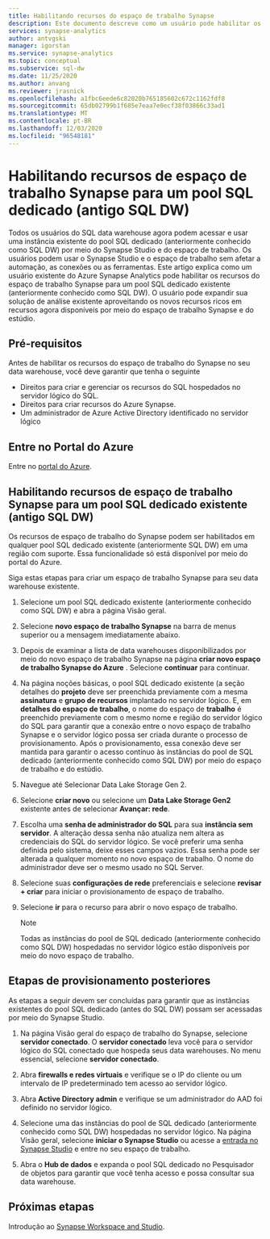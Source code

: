 ```yaml
---
title: Habilitando recursos do espaço de trabalho Synapse
description: Este documento descreve como um usuário pode habilitar os recursos de espaço de trabalho do Synapse em um pool SQL dedicado existente (anteriormente conhecido como SQL DW).
services: synapse-analytics
author: antvgski
manager: igorstan
ms.service: synapse-analytics
ms.topic: conceptual
ms.subservice: sql-dw
ms.date: 11/25/2020
ms.author: anvang
ms.reviewer: jrasnick
ms.openlocfilehash: a1fbc6eede6c82020b765185602c672c1162fdf8
ms.sourcegitcommit: 65db02799b1f685e7eaa7e0ecf38f03866c33ad1
ms.translationtype: MT
ms.contentlocale: pt-BR
ms.lasthandoff: 12/03/2020
ms.locfileid: "96548181"
---
```

# <a name="enabling-synapse-workspace-features-for-a-dedicated-sql-pool-formerly-sql-dw"></a>Habilitando recursos de espaço de trabalho Synapse para um pool SQL dedicado (antigo SQL DW)

Todos os usuários do SQL data warehouse agora podem acessar e usar uma instância existente do pool SQL dedicado (anteriormente conhecido como SQL DW) por meio do Synapse Studio e do espaço de trabalho. Os usuários podem usar o Synapse Studio e o espaço de trabalho sem afetar a automação, as conexões ou as ferramentas. Este artigo explica como um usuário existente do Azure Synapse Analytics pode habilitar os recursos do espaço de trabalho Synapse para um pool SQL dedicado existente (anteriormente conhecido como SQL DW). O usuário pode expandir sua solução de análise existente aproveitando os novos recursos ricos em recursos agora disponíveis por meio do espaço de trabalho Synapse e do estúdio.   

## <a name="prerequisites"></a>Pré-requisitos
Antes de habilitar os recursos do espaço de trabalho do Synapse no seu data warehouse, você deve garantir que tenha o seguinte
- Direitos para criar e gerenciar os recursos do SQL hospedados no servidor lógico do SQL.
- Direitos para criar recursos do Azure Synapse.
- Um administrador de Azure Active Directory identificado no servidor lógico

## <a name="sign-in-to-the-azure-portal"></a>Entre no Portal do Azure

Entre no [portal do Azure](https://portal.azure.com/).

## <a name="enabling-synapse-workspace-features-for-an-existing-dedicated-sql-pool-formerly-sql-dw"></a>Habilitando recursos de espaço de trabalho Synapse para um pool SQL dedicado existente (antigo SQL DW)

Os recursos de espaço de trabalho do Synapse podem ser habilitados em qualquer pool SQL dedicado existente (anteriormente SQL DW) em uma região com suporte. Essa funcionalidade só está disponível por meio do portal do Azure.

Siga estas etapas para criar um espaço de trabalho Synapse para seu data warehouse existente.
1. Selecione um pool SQL dedicado existente (anteriormente conhecido como SQL DW) e abra a página Visão geral.
2. Selecione **novo espaço de trabalho Synapse** na barra de menus superior ou a mensagem imediatamente abaixo.
3. Depois de examinar a lista de data warehouses disponibilizados por meio do novo espaço de trabalho Synapse na página **criar novo espaço de trabalho Synapse do Azure** . Selecione **continuar** para continuar.
4. Na página noções básicas, o pool SQL dedicado existente (a seção detalhes do **projeto** deve ser preenchida previamente com a mesma **assinatura** e **grupo de recursos** implantado no servidor lógico. E, em **detalhes do espaço de trabalho**, o nome do espaço de **trabalho** é preenchido previamente com o mesmo nome e região do servidor lógico do SQL para garantir que a conexão entre o novo espaço de trabalho Synapse e o servidor lógico possa ser criada durante o processo de provisionamento. Após o provisionamento, essa conexão deve ser mantida para garantir o acesso contínuo às instâncias do pool de SQL dedicado (anteriormente conhecido como SQL DW) por meio do espaço de trabalho e do estúdio.
5. Navegue até Selecionar Data Lake Storage Gen 2.
6. Selecione **criar novo** ou selecione um **Data Lake Storage Gen2** existente antes de selecionar **Avançar: rede**.
7. Escolha uma **senha de administrador do SQL** para sua **instância sem servidor**. A alteração dessa senha não atualiza nem altera as credenciais do SQL do servidor lógico. Se você preferir uma senha definida pelo sistema, deixe esses campos vazios. Essa senha pode ser alterada a qualquer momento no novo espaço de trabalho. O nome do administrador deve ser o mesmo usado no SQL Server.
8. Selecione suas **configurações de rede** preferenciais e selecione **revisar + criar** para iniciar o provisionamento de espaço de trabalho.
9. Selecione **ir** para o recurso para abrir o novo espaço de trabalho.

    > [!NOTE]
    > Todas as instâncias do pool de SQL dedicado (anteriormente conhecido como SQL DW) hospedadas no servidor lógico estão disponíveis por meio do novo espaço de trabalho.

## <a name="post-provisioning-steps"></a>Etapas de provisionamento posteriores
As etapas a seguir devem ser concluídas para garantir que as instâncias existentes do pool SQL dedicado (antes do SQL DW) possam ser acessadas por meio do Synapse Studio.
1. Na página Visão geral do espaço de trabalho do Synapse, selecione **servidor conectado**. O **servidor conectado** leva você para o servidor lógico do SQL conectado que hospeda seus data warehouses. No menu essencial, selecione **servidor conectado**.
2. Abra **firewalls e redes virtuais** e verifique se o IP do cliente ou um intervalo de IP predeterminado tem acesso ao servidor lógico.
3. Abra **Active Directory admin** e verifique se um administrador do AAD foi definido no servidor lógico.
4. Selecione uma das instâncias do pool de SQL dedicado (anteriormente conhecido como SQL DW) hospedadas no servidor lógico. Na página Visão geral, selecione **iniciar o Synapse Studio** ou acesse a [entrada no Synapse Studio](https://web.azuresynapse.net) e entre no seu espaço de trabalho.

5. Abra o **Hub de dados** e expanda o pool SQL dedicado no Pesquisador de objetos para garantir que você tenha acesso e possa consultar sua data warehouse.

## <a name="next-steps"></a>Próximas etapas
Introdução ao [Synapse Workspace and Studio](../get-started.md).
